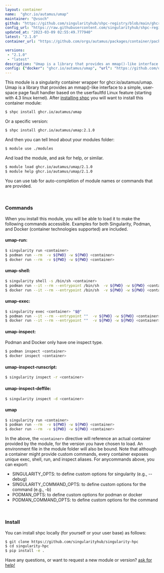 ```yaml
---
layout: container
name:  "ghcr.io/autamus/umap"
maintainer: "@vsoch"
github: "https://github.com/singularityhub/shpc-registry/blob/main/ghcr.io/autamus/umap/container.yaml"
config_url: "https://raw.githubusercontent.com/singularityhub/shpc-registry/main/ghcr.io/autamus/umap/container.yaml"
updated_at: "2023-03-09 02:55:49.777940"
latest: "2.1.0"
container_url: "https://github.com/orgs/autamus/packages/container/package/umap"

versions:
 - "2.1.0"
 - "latest"
description: "Umap is a library that provides an mmap()-like interface to a simple, user-space page fault handler based on the userfaultfd Linux feature (starting with 4.3 linux kernel)."
config: {"docker": "ghcr.io/autamus/umap", "url": "https://github.com/orgs/autamus/packages/container/package/umap", "maintainer": "@vsoch", "description": "Umap is a library that provides an mmap()-like interface to a simple, user-space page fault handler based on the userfaultfd Linux feature (starting with 4.3 linux kernel).", "latest": {"2.1.0": "sha256:44db85ad345ca7d1f40b6ce5bb78b0f49d60a80ab7a78f248973b69902c7079c"}, "tags": {"2.1.0": "sha256:44db85ad345ca7d1f40b6ce5bb78b0f49d60a80ab7a78f248973b69902c7079c", "latest": "sha256:44db85ad345ca7d1f40b6ce5bb78b0f49d60a80ab7a78f248973b69902c7079c"}}
---
```


This module is a singularity container wrapper for ghcr.io/autamus/umap.
Umap is a library that provides an mmap()-like interface to a simple, user-space page fault handler based on the userfaultfd Linux feature (starting with 4.3 linux kernel).
After [installing shpc](#install) you will want to install this container module:


```bash
$ shpc install ghcr.io/autamus/umap
```

Or a specific version:

```bash
$ shpc install ghcr.io/autamus/umap:2.1.0
```

And then you can tell lmod about your modules folder:

```bash
$ module use ./modules
```

And load the module, and ask for help, or similar.

```bash
$ module load ghcr.io/autamus/umap/2.1.0
$ module help ghcr.io/autamus/umap/2.1.0
```

You can use tab for auto-completion of module names or commands that are provided.

<br>

### Commands

When you install this module, you will be able to load it to make the following commands accessible.
Examples for both Singularity, Podman, and Docker (container technologies supported) are included.

#### umap-run:

```bash
$ singularity run <container>
$ podman run --rm  -v ${PWD} -w ${PWD} <container>
$ docker run --rm  -v ${PWD} -w ${PWD} <container>
```

#### umap-shell:

```bash
$ singularity shell -s /bin/sh <container>
$ podman run --it --rm --entrypoint /bin/sh  -v ${PWD} -w ${PWD} <container>
$ docker run --it --rm --entrypoint /bin/sh  -v ${PWD} -w ${PWD} <container>
```

#### umap-exec:

```bash
$ singularity exec <container> "$@"
$ podman run --it --rm --entrypoint ""  -v ${PWD} -w ${PWD} <container> "$@"
$ docker run --it --rm --entrypoint ""  -v ${PWD} -w ${PWD} <container> "$@"
```

#### umap-inspect:

Podman and Docker only have one inspect type.

```bash
$ podman inspect <container>
$ docker inspect <container>
```

#### umap-inspect-runscript:

```bash
$ singularity inspect -r <container>
```

#### umap-inspect-deffile:

```bash
$ singularity inspect -d <container>
```



#### umap

```bash
$ singularity run <container>
$ podman run --rm  -v ${PWD} -w ${PWD} <container>
$ docker run --rm  -v ${PWD} -w ${PWD} <container>
```


In the above, the `<container>` directive will reference an actual container provided
by the module, for the version you have chosen to load. An environment file in the
module folder will also be bound. Note that although a container
might provide custom commands, every container exposes unique exec, shell, run, and
inspect aliases. For anycommands above, you can export:

 - SINGULARITY_OPTS: to define custom options for singularity (e.g., --debug)
 - SINGULARITY_COMMAND_OPTS: to define custom options for the command (e.g., -b)
 - PODMAN_OPTS: to define custom options for podman or docker
 - PODMAN_COMMAND_OPTS: to define custom options for the command

<br>

### Install

You can install shpc locally (for yourself or your user base) as follows:

```bash
$ git clone https://github.com/singularityhub/singularity-hpc
$ cd singularity-hpc
$ pip install -e .
```

Have any questions, or want to request a new module or version? [ask for help!](https://github.com/singularityhub/singularity-hpc/issues)
